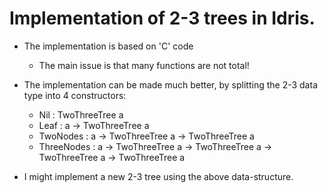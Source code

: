 # Implementation of 2-3 trees in Idris.


* The implementation is based on 'C' code
  - The main issue is that many functions are not total!

* The implementation can be made much better,
  by splitting the 2-3 data type into 4 constructors:

  - Nil        : TwoThreeTree a
  - Leaf       : a -> TwoThreeTree a
  - TwoNodes   : a -> TwoThreeTree a -> TwoThreeTree a
  - ThreeNodes : a -> TwoThreeTree a -> TwoThreeTree a -> TwoThreeTree a -> TwoThreeTree a


* I might implement a new 2-3 tree using the above data-structure.